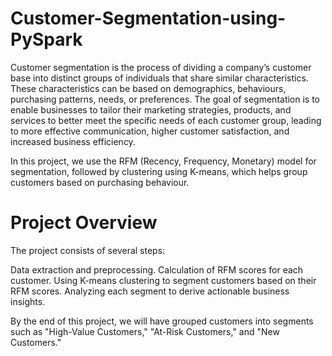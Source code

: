 # Customer-Segmentation-using-PySpark

Customer segmentation is the process of dividing a company’s customer base into distinct groups of individuals that share similar characteristics. These characteristics can be based on demographics, behaviours, purchasing patterns, needs, or preferences. The goal of segmentation is to enable businesses to tailor their marketing strategies, products, and services to better meet the specific needs of each customer group, leading to more effective communication, higher customer satisfaction, and increased business efficiency.

In this project, we use the RFM (Recency, Frequency, Monetary) model for segmentation, followed by clustering using K-means, which helps group customers based on purchasing behaviour.

# Project Overview
The project consists of several steps:

  Data extraction and preprocessing.
  Calculation of RFM scores for each customer.
  Using K-means clustering to segment customers based on their RFM scores.
  Analyzing each segment to derive actionable business insights.

By the end of this project, we will have grouped customers into segments such as "High-Value Customers," "At-Risk Customers," and "New Customers."

